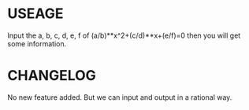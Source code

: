 # USEAGE #
Input the a, b, c, d, e, f of (a/b)**x^2+(c/d)**x+(e/f)=0 then you will get some information.

# CHANGELOG #
No new feature added.
But we can input and output in a rational way.